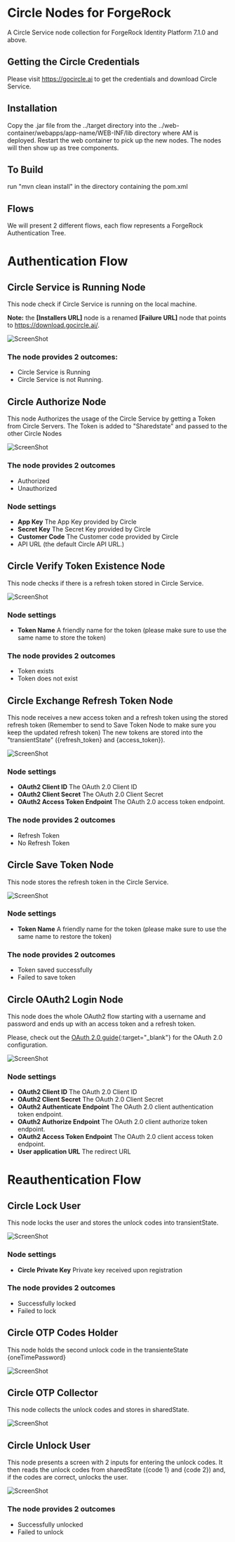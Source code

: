 <!--
 *
 * Copyright 2021 Circle.
-->
# Circle Nodes for ForgeRock

A Circle Service node collection for ForgeRock Identity Platform 7.1.0 and above.  


## Getting the Circle Credentials
Please visit <a href="https://gocircle.ai">https://gocircle.ai</a> to get the credentials and download
Circle Service.
 

## Installation

Copy the .jar file from the ../target directory into the ../web-container/webapps/app-name/WEB-INF/lib directory where AM is deployed.  Restart the web container to pick up the new nodes.  The nodes will then show up as tree components.

## To Build
run "mvn clean install" in the directory containing the pom.xml

## Flows 
We will present 2 different flows, each flow represents a ForgeRock Authentication Tree.

# Authentication Flow

## Circle Service is Running Node
This node check if Circle Service is running on the local machine.

<strong>Note:</strong> the <strong>[Installers URL]</strong> node is a renamed <strong>[Failure URL]</strong> node that points to https://download.gocircle.ai/.


![ScreenShot](./media/circleisrunning.png)


### The node provides 2 outcomes:
- Circle Service is Running 
- Circle Service is not Running.


## Circle Authorize Node
This node Authorizes the usage of the Circle Service by getting a Token from Circle Servers. The Token is added to "Sharedstate" and passed to the other Circle Nodes

![ScreenShot](./media/circleauthorize.png)


### The node provides 2 outcomes
- Authorized   
- Unauthorized


### Node settings
- **App Key** The App Key provided by Circle
- **Secret Key** The Secret Key provided by Circle
- **Customer Code** The Customer code provided by Circle
- API URL (the default Circle API URL.)


<h2>
 
## Circle Verify Token Existence Node
This node checks if there is a refresh token stored in Circle Service.

![ScreenShot](./media/circleverifytokenexistence.png)



### Node settings
- **Token Name** A friendly name for the token (please make sure to use the same name to store the token) 
### The node provides 2 outcomes
- Token exists
- Token does not exist

 
## Circle Exchange Refresh Token Node
This node receives a new access token and a refresh token using the stored refresh token (Remember to send to Save Token Node to make sure you keep the updated refresh token)
The new tokens are stored into the "transientState" ({refresh_token} and {access_token}).

![ScreenShot](./media/circleexchangetoken.png)


### Node settings
- **OAuth2 Client ID** The OAuth 2.0 Client ID
- **OAuth2 Client Secret** The OAuth 2.0 Client Secret
- **OAuth2 Access Token Endpoint** The OAuth 2.0 access token endpoint.

 ### The node provides 2 outcomes
- Refresh Token
- No Refresh Token 

 
## Circle Save Token Node
This node stores the refresh token in the Circle Service.

![ScreenShot](./media/circlesavetoken.png)


### Node settings
- **Token Name** A friendly name for the token (please make sure to use the same name to restore the token) 
### The node provides 2 outcomes
- Token saved successfully 
- Failed to save token


## Circle OAuth2 Login Node
This node does the whole OAuth2 flow starting with a username and password and ends up with an access token and a refresh token.

 Please, check out the [OAuth 2.0 guide](https://backstage.forgerock.com/docs/am/7.1/oauth2-guide/){:target="_blank"} for the OAuth 2.0 configuration.


![ScreenShot](./media/circleoauth2login.png)

### Node settings
- **OAuth2 Client ID** The OAuth 2.0 Client ID
- **OAuth2 Client Secret** The OAuth 2.0 Client Secret
- **OAuth2 Authenticate Endpoint** The OAuth 2.0 client authentication token endpoint.
- **OAuth2 Authorize Endpoint** The OAuth 2.0 client authorize token endpoint.
- **OAuth2 Access Token Endpoint** The OAuth 2.0 client access token endpoint.
- **User application URL** The redirect URL
 
 

# Reauthentication Flow

## Circle Lock User
This node locks the user and stores the unlock codes into transientState.

![ScreenShot](./media/circlelockuser.png)


### Node settings
- **Circle Private Key** Private key received upon registration



### The node provides 2 outcomes
- Successfully locked
- Failed to lock


## Circle OTP Codes Holder
This node holds the second unlock code in the transienteState {oneTimePassword} 

![ScreenShot](./media/circleotpcodesholder.png)


## Circle OTP Collector
This node collects the unlock codes and stores in sharedState.

![ScreenShot](./media/circleotpcollector.png)


## Circle Unlock User
This node presents a screen with 2 inputs for entering the unlock codes. It then reads the unlock codes from sharedState ({code 1} and {code 2}) and, if the codes are correct, unlocks the user.

![ScreenShot](./media/circleunlockuser.png)

### The node provides 2 outcomes
- Successfully unlocked
- Failed to unlock

